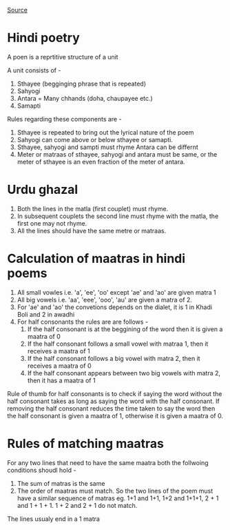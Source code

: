 [Source](https://kaavyaalaya.org/hindipoetrystructure2)
# Hindi poetry

A poen is a reprtitive structure of a unit

A unit consists of - 

1. Sthayee (begginging phrase that is repeated)
2. Sahyogi
3. Antara = Many chhands (doha, chaupayee etc.)
4. Samapti

Rules regarding these components are -


1. Sthayee is repeated to bring out the lyrical nature of the poem
2. Sahyogi can come above or below sthayee or samapti.
3. Sthayee, sahyogi and sampti must rhyme Antara can be differnt
4. Meter or matraas of sthayee, sahyogi and antara must be same, or the meter of sthayee is an even fraction of the meter of antara.


# Urdu ghazal

1. Both the lines in the matla (first couplet) must rhyme.
2. In subsequent couplets the second line must rhyme with the matla, the first one may not rhyme.
3. All the lines should have the same metre or matraas.

# Calculation of maatras in hindi poems

1. All small vowles i.e. 'a', 'ee', 'oo' except 'ae' and 'ao' are given matra 1
2. All big vowels i.e. 'aa', 'eee', 'ooo', 'au' are given a matra of 2.
3. For 'ae' and 'ao' the convetions depends on the dialet, it is 1 in Khadi Boli and 2 in awadhi
4. For half consonants the rules are are follows -
    1. If the half consonant is at the beggining of the word then it is given a maatra of 0
    2. If the half consonant follows a small vowel with matraa 1, then it receives a maatra of 1
    3. If the half consonant follows a big vowel with matra 2, then it receives a maatra of 0
    4. If the half consonant appears between two big vowels with matra 2, then it has a maatra of 1

Rule of thumb for half consonants is to check if saying the word without the half consonant takes as long as saying the word with the half consonant. If removing the half consonant reduces the time taken to say the word then the half consonant is given a maatra of 1, otherwise it is given a maatra of 0.

# Rules of matching maatras

For any two lines that need to have the same maatra both the follwoing conditions shoudl hold -
1. The sum of matras is the same
2. The order of maatras must match. So the two lines of the poem must have a similar sequence of matras eg. 1+1 and 1+1, 1+2 and 1+1+1, 2 + 1 and 1 + 1 + 1. 1 + 2 and 2 + 1 do not match.

The lines usualy end in a 1 matra